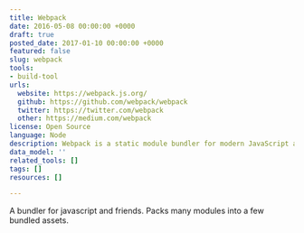 ```yaml
---
title: Webpack
date: 2016-05-08 00:00:00 +0000
draft: true
posted_date: 2017-01-10 00:00:00 +0000
featured: false
slug: webpack
tools:
- build-tool
urls:
  website: https://webpack.js.org/
  github: https://github.com/webpack/webpack
  twitter: https://twitter.com/webpack
  other: https://medium.com/webpack
license: Open Source
language: Node
description: Webpack is a static module bundler for modern JavaScript applications
data_model: ''
related_tools: []
tags: []
resources: []

---
```

A bundler for javascript and friends. Packs many modules into a few bundled assets.
